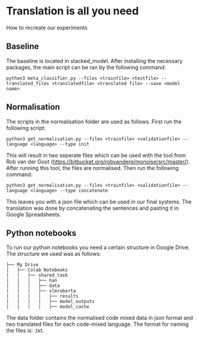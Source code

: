 # Translation is all you need
How to recreate our experiments 

## Baseline 

The baseline is located in stacked_model. After installing the necessary packages, the main script can be ran by the following command:

```
python3 meta_classifier.py --files <trainfile> <testfile> --translated_files <translatedfile> <translated file> --save <model name>
```

## Normalisation
The scripts in the normalisation folder are used as follows. First run the following script:

```
python3 get_normalisation.py --files <trainfile> <validationfile> --language <language> --type init
```

This will result in two seperate files which can be used with the tool from Rob van der Goot (https://bitbucket.org/robvanderg/monoise/src/master/). After running this tool, the files are normalised. Then run the following command:

```
python3 get_normalisation.py --files <trainfile> <validationfile> --language <language> --type concatenate
```
This leaves you with a json file which can be used in our final systems. The translation was done by concatenating the sentences and pasting it in Google Spreadsheets. 

## Python notebooks
To run our python notebooks you need a certain structure in Google Drive. The structure we used was as follows:

```
├── My Drive
|   ├── Colab Notebooks
|   |   ├── shared_task
|   |   |   ├── han
|   |   |   ├── data
|   |   |   ├── xlmroberta
|   |   |   |   ├── results
|   |   |   |   ├── model_outputs
|   |   |   |   ├── model_cache
```
The data folder contains the normalised code mixed data in json format and two translated files for each code-mixed language. The format for naming the files is: <language>_<code-mixed language>_<train or dev>.txt. 